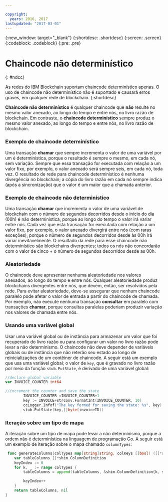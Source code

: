 ```yaml
---

copyright:
  years: 2016, 2017
lastupdated: "2017-03-01"
---
```


{:new_window: target="_blank"}
{:shortdesc: .shortdesc}
{:screen: .screen}
{:codeblock: .codeblock}
{:pre: .pre}

# Chaincode não determinístico
{: #ndcc}


As redes do IBM Blockchain suportam chaincode determinístico apenas. O uso de chaincode não determinístico não é suportado e causará erros graves, em qualquer rede de blockchain.
{:shortdesc}

**Chaincode não determinístico** é qualquer chaincode que **não** resulte no mesmo valor anexado, ao longo do tempo e entre nós, no livro razão de blockchain. Em contraste, o **chaincode determinístico** sempre produz o mesmo valor anexado, ao longo do tempo e entre nós, no livro razão de blockchain.

### Exemplo de chaincode determinístico
Uma transação **chamar** que sempre incrementa o valor de uma variável por um é determinística, porque o resultado é sempre o mesmo, em cada nó, sem variação. Sempre que essa transação for executada com relação a um valor fixo, por exemplo, o valor anexado será sempre seis, em cada nó, toda vez. O resultado de rede para chaincode determinístico é nenhuma divergência no blockchain; a cópia do livro razão em cada nó sempre indica (após a sincronização) que o valor é um maior que a chamada anterior.

### Exemplo de chaincode não determinístico
Uma transação **chamar** que incrementa o valor de uma variável de blockchain com o número de segundos decorridos desde o início do dia (00h) é não determinística, porque ao longo do tempo o valor irá variar entre nós. Cada vez que esta transação for executada com relação a um valor fixo, por exemplo, o valor anexado divergirá entre nós (com raras exceções), porque o número de segundos decorridos desde às 00h irá variar inevitavelmente. O resultado da rede para esse chaincode não determinístico são blockchains divergentes; todos os nós não concordarão com o valor de cinco + o número de segundos decorridos desde as 00h.

### Aleatoriedade
O chaincode deve apresentar nenhuma aleatoriedade nos valores anexados, ao longo do tempo e entre nós. Qualquer aleatoriedade produz blockchains divergentes entre nós, que devem, então, ser resolvidos pela rede. Para evitar aleatoriedade, deve-se assegurar que nenhum chaincode paralelo pode afetar o valor de entrada a partir do chaincode de chamada. Por exemplo, não execute nenhuma transação **consultar** em paralelo com transações **chamar**, porque consultas paralelas poderiam produzir variação nos valores de chamada entre nós.

### Usando uma variável global
Usar uma variável global ou de instância para armazenar um valor que foi recuperado do livro razão ou para configurar um valor no livro razão pode levar a não
determinismo. O chaincode não deve depender de variáveis globais ou de instância que não reterão seu
estado ao longo de reinicializações de um contêiner de chaincode. A seguir está um exemplo que usa uma variável global; o valor de `key`, que é gravado no livro razão por meio da função
`stub.PutState`, é derivado de uma variável global:

```go
//declare global variable
var INVOICE_COUNTER int64

//increment the counter and save the state
		INVOICE_COUNTER =INVOICE_COUNTER+1
		key := INVOICE+strconv.FormatInt(INVOICE_COUNTER, 10)
		ccLogger.Infof("The key formed for saving the state: %s", key)
		stub.PutState(key,[]byte(invoiceID))
```

### Iteração sobre um tipo de mapa
A iteração sobre um tipo de mapa pode levar a não determinismo, porque a ordem não é determinística na linguagem de programação Go. A seguir está um exemplo de
iteração sobre o mapa chamado `columnTypes`:

```go
 func generateColumns(colTypes map[string]string, colKeys []bool) ([]*shim.ColumnDefinition, error) {
	var tableColumns []*shim.ColumnDefinition
	keyIndex := 0
	for k, _ := range colTypes {
		tableColumns = append(tableColumns, &shim.ColumnDefinition{k, shim.ColumnDefinition_STRING, colKeys[keyIndex]})

		keyIndex++
	}
	return tableColumns, nil
}
```
